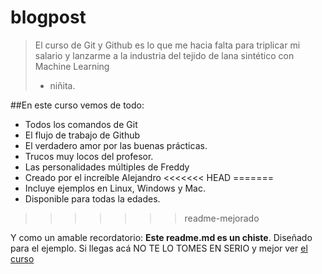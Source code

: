 # blogpost
>El curso de Git y Github es lo que me hacia falta para triplicar mi salario y lanzarme a la industria del tejido de lana sintético con Machine Learning
>- niñita.

##En este curso vemos de todo:
* Todos los comandos de Git
* El flujo de trabajo de Github
* El verdadero amor por las buenas prácticas.
* Trucos muy locos del profesor.
* Las personalidades múltiples de Freddy
* Creado por el increíble Alejandro
<<<<<<< HEAD
=======
* Incluye ejemplos en Linux, Windows y Mac.
* Disponible para todas la edades.
>>>>>>> readme-mejorado

Y como un amable recordatorio: **Este readme.md es un chiste**. Diseñado para el ejemplo. Si llegas acá NO TE LO TOMES EN SERIO y mejor ver [el curso](http://sass "el curso")
